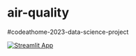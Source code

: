 # air-quality
#codeathome-2023-data-science-project

[![Streamlit App](https://static.streamlit.io/badges/streamlit_badge_black_white.svg)]([https://<your-custom-subdomain>.streamlit.app](https://air-quality-german-cities.streamlit.app/)https://air-quality-german-cities.streamlit.app/)
